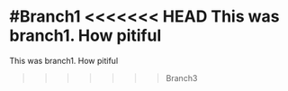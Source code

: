 #Branch1
<<<<<<< HEAD
This was branch1. How pitiful
=======
This was branch1. How pitiful
>>>>>>> Branch3

